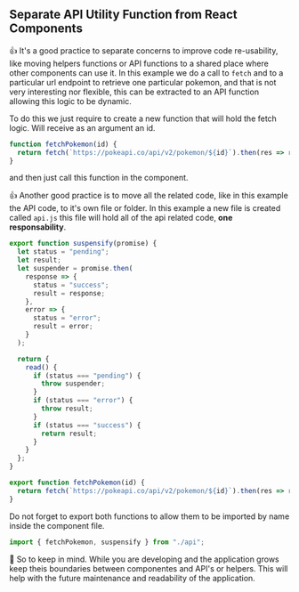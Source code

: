 ## Separate API Utility Function from React Components

👍 It's a good practice to separate concerns to improve code re-usability, like moving helpers functions or API functions to a shared place where other components can use it. In this example we do a call to `fetch` and to a particular url endpoint to retrieve one particular pokemon, and that is not very interesting nor flexible, this can be extracted to an API function allowing this logic to be dynamic.

To do this we just require to create a new function that will hold the fetch logic. Will receive as an argument an id.

```javascript
function fetchPokemon(id) {
  return fetch(`https://pokeapi.co/api/v2/pokemon/${id}`).then(res => res.json());
}
```

and then just call this function in the component.

👍 Another good practice is to move all the related code, like in this example the API code, to it's own file or folder. In this example a new file is created called `api.js` this file will hold all of the api related code, **one responsability**.



``` javascript
export function suspensify(promise) {
  let status = "pending";
  let result;
  let suspender = promise.then(
    response => {
      status = "success";
      result = response;
    },
    error => {
      status = "error";
      result = error;
    }
  );

  return {
    read() {
      if (status === "pending") {
        throw suspender;
      }
      if (status === "error") {
        throw result;
      }
      if (status === "success") {
        return result;
      }
    }
  };
}

export function fetchPokemon(id) {
  return fetch(`https://pokeapi.co/api/v2/pokemon/${id}`).then(res => res.json());
}
```

Do not forget to export both functions to allow them to be imported by name inside the component file.

```javascript
import { fetchPokemon, suspensify } from "./api";
```



🔑 So to keep in mind. While you are developing and the application grows keep theis boundaries between componentes and API's or helpers. This will help with the future maintenance and readability of the application.